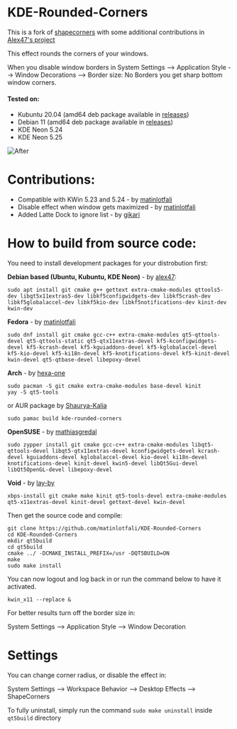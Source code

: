 # KDE-Rounded-Corners

This is a fork of [shapecorners](https://sourceforge.net/projects/shapecorners/) with some additional contributions in [Alex47's project](https://github.com/alex47/KDE-Rounded-Corners)

This effect rounds the corners of your windows.

When you disable window borders in System Settings --> Application Style --> Window Decorations --> Border size: No Borders you get sharp bottom window corners.

#### Tested on:
- Kubuntu 20.04 (amd64 deb package available in [releases](https://github.com/matinlotfali/KDE-Rounded-Corners/releases))
- Debian 11 (amd64 deb package available in [releases](https://github.com/matinlotfali/KDE-Rounded-Corners/releases))
- KDE Neon 5.24
- KDE Neon 5.25

![After](https://raw.githubusercontent.com/alex47/KDE-Rounded-Corners/master/screenshots/after.PNG)

# Contributions:

- Compatible with KWin 5.23 and 5.24 - by [matinlotfali](https://github.com/matinlotfali)
- Disable effect when window gets maximized - by [matinlotfali](https://github.com/matinlotfali)
- Added Latte Dock to ignore list - by [gikari](https://github.com/gikari)

# How to build from source code:

You need to install development packages for your distrobution first:

**Debian based (Ubuntu, Kubuntu, KDE Neon)** - by [alex47](https://github.com/alex47):
```
sudo apt install git cmake g++ gettext extra-cmake-modules qttools5-dev libqt5x11extras5-dev libkf5configwidgets-dev libkf5crash-dev libkf5globalaccel-dev libkf5kio-dev libkf5notifications-dev kinit-dev kwin-dev 
```
**Fedora** - by [matinlotfali](https://github.com/matinlotfali)
```
sudo dnf install git cmake gcc-c++ extra-cmake-modules qt5-qttools-devel qt5-qttools-static qt5-qtx11extras-devel kf5-kconfigwidgets-devel kf5-kcrash-devel kf5-kguiaddons-devel kf5-kglobalaccel-devel kf5-kio-devel kf5-ki18n-devel kf5-knotifications-devel kf5-kinit-devel kwin-devel qt5-qtbase-devel libepoxy-devel
```
**Arch** - by [hexa-one](https://github.com/hexa-one)
```
sudo pacman -S git cmake extra-cmake-modules base-devel kinit
yay -S qt5-tools
```
or AUR package by [Shaurya-Kalia](https://github.com/Shaurya-Kalia)
```
sudo pamac build kde-rounded-corners
```
**OpenSUSE** - by [mathiasgredal](https://github.com/mathiasgredal)
```
sudo zypper install git cmake gcc-c++ extra-cmake-modules libqt5-qttools-devel libqt5-qtx11extras-devel kconfigwidgets-devel kcrash-devel kguiaddons-devel kglobalaccel-devel kio-devel ki18n-devel knotifications-devel kinit-devel kwin5-devel libQt5Gui-devel libQt5OpenGL-devel libepoxy-devel
```
**Void** - by [lay-by](https://github.com/lay-by)
```
xbps-install git cmake make kinit qt5-tools-devel extra-cmake-modules qt5-x11extras-devel kinit-devel gettext-devel kwin-devel
```
Then get the source code and compile:
```
git clone https://github.com/matinlotfali/KDE-Rounded-Corners
cd KDE-Rounded-Corners
mkdir qt5build
cd qt5build
cmake ../ -DCMAKE_INSTALL_PREFIX=/usr -DQT5BUILD=ON
make
sudo make install
```

You can now logout and log back in or run the command below to have it activated.
```
kwin_x11 --replace &
```

For better results turn off the border size in:

System Settings --> Application Style --> Window Decoration

# Settings

You can change corner radius, or disable the effect in:

System Settings --> Workspace Behavior --> Desktop Effects --> ShapeCorners

To fully uninstall, simply run the command `sudo make uninstall` inside `qt5build` directory
